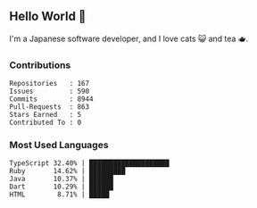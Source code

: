 ## Hello World 👋

I'm a Japanese software developer, and I love cats 😺 and tea 🫖.

### Contributions

    Repositories   : 167
    Issues         : 590
    Commits        : 8944
    Pull-Requests  : 863
    Stars Earned   : 5
    Contributed To : 0

### Most Used Languages

    TypeScript 32.40% | ████████████████████
    Ruby       14.62% | █████████
    Java       10.37% | ██████
    Dart       10.29% | ██████
    HTML        8.71% | █████
